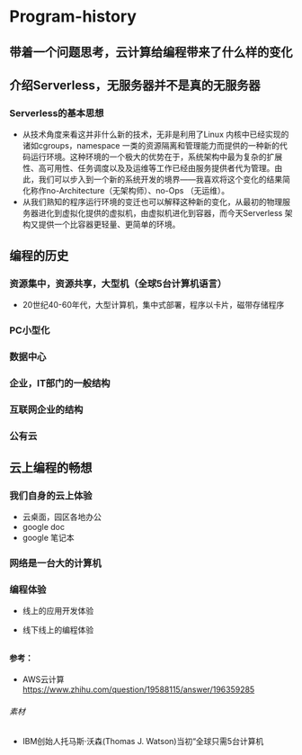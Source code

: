 # Program-history

## 带着一个问题思考，云计算给编程带来了什么样的变化

## 介绍Serverless，无服务器并不是真的无服务器

   ### Serverless的基本思想
   * 从技术角度来看这并非什么新的技术，无非是利用了Linux 内核中已经实现的诸如cgroups，namespace 一类的资源隔离和管理能力而提供的一种新的代码运行环境。这种环境的一个极大的优势在于，系统架构中最为复杂的扩展性、高可用性、任务调度以及及运维等工作已经由服务提供者代为管理。由此，我们可以步入到一个新的系统开发的境界——我喜欢将这个变化的结果简化称作no-Architecture（无架构师）、no-Ops （无运维）。
   * 从我们熟知的程序运行环境的变迁也可以解释这种新的变化，从最初的物理服务器进化到虚拟化提供的虚拟机，由虚拟机进化到容器，而今天Serverless 架构又提供一个比容器更轻量、更简单的环境。


## 编程的历史

  ### 资源集中，资源共享，大型机（全球5台计算机语言）
  * 20世纪40-60年代，大型计算机，集中式部署，程序以卡片，磁带存储程序

  ### PC小型化

  ### 数据中心

  ### 企业，IT部门的一般结构

  ### 互联网企业的结构
  
  ### 公有云
  
## 云上编程的畅想
  ### 我们自身的云上体验
  * 云桌面，园区各地办公
  * google doc
  * google 笔记本
  ### 网络是一台大的计算机
  
  ### 编程体验

  * 线上的应用开发体验
  
  * 线下线上的编程体验
  
## 

#### 参考：
* AWS云计算 https://www.zhihu.com/question/19588115/answer/196359285

###### 素材
* IBM创始人托马斯·沃森(Thomas J. Watson)当初“全球只需5台计算机
